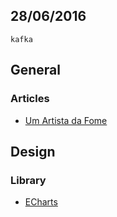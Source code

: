 28/06/2016
----------

`kafka`

## General

### Articles

- [Um Artista da Fome](http://www.psb40.org.br/bib/b186.pdf)

## Design

### Library

- [ECharts](http://echarts.baidu.com/echarts2/index-en.html)
